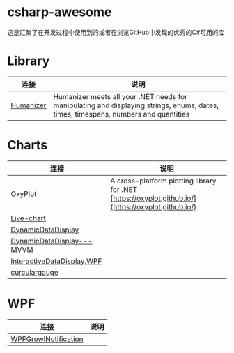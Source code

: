 # csharp-awesome
这是汇集了在开发过程中使用到的或者在浏览GitHub中发现的优秀的C#可用的库

# Library
连接 | 说明
-|-
[Humanizer](https://github.com/Humanizr/Humanizer)  | Humanizer meets all your .NET needs for manipulating and displaying strings, enums, dates, times, timespans, numbers and quantities


# Charts
连接 | 说明
-|-
 [OxyPlot](https://github.com/oxyplot/oxyplot) | A cross-platform plotting library for .NET [https://oxyplot.github.io/](https://oxyplot.github.io/)
 [Live-chart](https://github.com/Live-Charts/Live-Charts) | 
 [DynamicDataDisplay](https://github.com/dotnetprojects/DynamicDataDisplay) | 
 [DynamicDataDisplay---MVVM](https://github.com/hanzhw/DynamicDataDisplay---MVVM)| 
 [InteractiveDataDisplay.WPF](https://github.com/microsoft/InteractiveDataDisplay.WPF) | 
 [curculargauge]() |
# WPF
连接 | 说明
-|-
 [WPFGrowlNotification](https://github.com/IvanLeonenko/WPFGrowlNotification) | 
